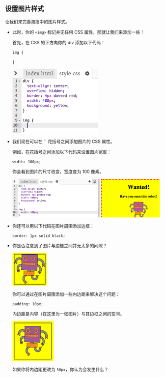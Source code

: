 ## 设置图片样式

让我们来完善海报中的图片样式。



+ 此时，你的 `<img>` 标记并无任何 CSS 属性，那就让我们来添加一些！

	首先，在 CSS 的下方向你的 div 添加以下代码：

	```
	img {

	}
	```

	![screenshot](images/wanted-img-css.png)

+ 我们现在可以在 `` 花括号之间添加图片的 CSS 属性。

	例如，在花括号之间添加以下代码来设置图片宽度：

	```
	width: 100px;
	```

	你会看到图片的尺寸改变，宽度变为 100 像素。

	![screenshot](images/wanted-img-width.png)

+ 你还可以用以下代码在图片周围添加边框：

	```
	border: 1px solid black;
	```

+ 你是否注意到了图片与边框之间并无太多的间隙？

	![screenshot](images/wanted-img-border.png)

	你可以通过在图片周围添加一些内边距来解决这个问题：

	```
	padding: 10px;
	```

	内边距是内容（在这里为一张图片）与其边框之间的空间。

	![screenshot](images/wanted-img-padding.png)

	如果你将内边距更改为 `50px`，你认为会发生什么？

